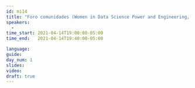 ```yaml
---
id: mi14
title: "Foro comunidades (Women in Data Science Power and Engineering, WWCoCode, Las de Sistemas y TechQuiero)"
speakers:
  - 
time_start: 2021-04-14T19:00:00-05:00
time_end:   2021-04-14T19:40:00-05:00

language: 
guide:
day_num: 1
slides: 
video: 
draft: true
---
```



